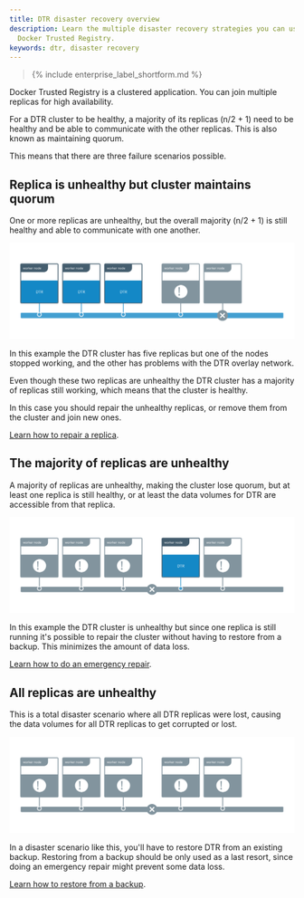 ```yaml
---
title: DTR disaster recovery overview
description: Learn the multiple disaster recovery strategies you can use with
  Docker Trusted Registry.
keywords: dtr, disaster recovery
---
```


>{% include enterprise_label_shortform.md %}

Docker Trusted Registry is a clustered application. You can join multiple
replicas for high availability.

For a DTR cluster to be healthy, a majority of its replicas (n/2 + 1) need to
be healthy and be able to communicate with the other replicas. This is also
known as maintaining quorum.

This means that there are three failure scenarios possible.

## Replica is unhealthy but cluster maintains quorum

One or more replicas are unhealthy, but the overall majority (n/2 + 1) is still
healthy and able to communicate with one another.

![Failure scenario 1](../../images/dr-overview-1.svg)

In this example the DTR cluster has five replicas but one of the nodes stopped
working, and the other has problems with the DTR overlay network.

Even though these two replicas are unhealthy the DTR cluster has a majority
of replicas still working, which means that the cluster is healthy.

In this case you should repair the unhealthy replicas, or remove them from
the cluster and join new ones.

[Learn how to repair a replica](repair-a-single-replica.md).

## The majority of replicas are unhealthy

A majority of replicas are unhealthy, making the cluster lose quorum, but at
least one replica is still healthy, or at least the data volumes for DTR are
accessible from that replica.

![Failure scenario 2](../../images/dr-overview-2.svg)

In this example the DTR cluster is unhealthy but since one replica is still
running it's possible to repair the cluster without having to restore from
a backup. This minimizes the amount of data loss.

[Learn how to do an emergency repair](repair-a-cluster.md).

## All replicas are unhealthy

This is a total disaster scenario where all DTR replicas were lost, causing
the data volumes for all DTR replicas to get corrupted or lost.

![Failure scenario 3](../../images/dr-overview-3.svg)

In a disaster scenario like this, you'll have to restore DTR from an existing
backup. Restoring from a backup should be only used as a last resort, since
doing an emergency repair might prevent some data loss.

[Learn how to restore from a backup](restore-from-backup.md).